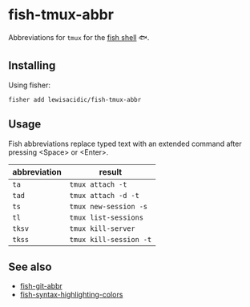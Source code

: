 # fish-tmux-abbr

Abbreviations for `tmux` for the [fish shell](https://fishshell.com) :fish:.

## Installing

Using fisher:

```fish
fisher add lewisacidic/fish-tmux-abbr
```

## Usage

Fish abbreviations replace typed text with an extended command after pressing \<Space> or \<Enter>.

abbreviation | result
-------------|--------
`ta` | `tmux attach -t`
`tad` | `tmux attach -d -t`
`ts` | `tmux new-session -s`
`tl` | `tmux list-sessions`
`tksv` | `tmux kill-server`
`tkss` | `tmux kill-session -t`

## See also

- [fish-git-abbr](https://github.com/lewisacidic/fish-git-abbr)
- [fish-syntax-highlighting-colors](https://github.com/lewisacidic/fish-syntax-highlighting-colors)

